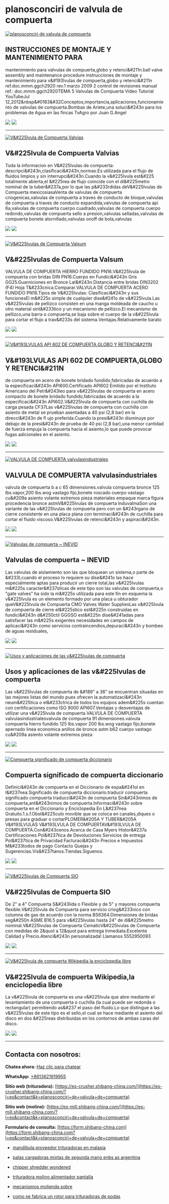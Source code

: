 # planosconciri de valvula de compuerta

<a href="https://swt.shibang-china.com/?l=es&img&k=planosconciri+de+valvula+de+compuerta" target="_blank">![planosconciri de valvula de compuerta](http://static.shibang-china.com/all-800x300/512.jpg)</a>

## INSTRUCCIONES DE MONTAJE Y MANTENIMIENTO PARA
mantenimiento para valvulas de compuerta,globo y retenci&#211n.ball valve assembly and maintenance procedure instrucciones de montaje y mantenimiento para v&#193lvulas de compuerta,globo y retenci&#211n ref.doc.mmm.ggch2920 rev.1 marzo 2009 2 control de revisiones manual ref.: doc.mmm.ggch2920TEMA 5 Valvulas de Compuerta Video Tutorial YouTubeJul 12,2012&nbsp&#0183&#32Conceptos,importancia,aplicaciones,funcionamiento de valvulas de compuerta.Bombas de Ariete,una soluci&#243n para los problemas de Agua en las fincas TvAgro por Juan G.Angel


<a href="https://whatsapp.shibangsoft.com/WhatsApp.php" target="_blank" title="WhatsApp">![](http://static.shibang-china.com/icon/whatsapp.png)</a> <a href="https://swt.shibang-china.com/?l=es&icon&k=planosconciri+de+valvula+de+compuerta" target="_blank">![](http://static.shibang-china.com/icon/chat-es.png)</a>

---

<a href="https://swt.shibang-china.com/?l=es&img&k=planosconciri+de+valvula+de+compuerta" target="_blank">![V&#225lvula de Compuerta Valvias](http://static.shibang-china.com/all-800x300/570.jpg)</a>

## V&#225lvula de Compuerta Valvias
Toda la informacion en V&#225lvulas de compuerta: descripci&#243n,clasificaci&#243n,normas.Es utilizada para el flujo de fluidos limpios y sin interrupci&#243n.Cuando la v&#225lvula est&#225 totalmente abierta,el &#225rea de flujo coincide con el di&#225metro nominal de la tuber&#237a,por lo que las p&#233rdidas deV&#225lvulas de Compuerta mexicosiasaVenta de valvulas de compuerta criogenicas,valvulas de compuerta a traves de conducto de bloque,valvulas de compuerta a traves de conducto expandida,valvulas de compuerta api 6a,valvulas de compuerta cuerpo cuadrado,valvulas de compuerta cuerpo redondo,valvulas de compuerta sello a presion,valvulas selladas,valvulas de compuerta bonete atornillado,valvulas onoff de bola,valvulas


<a href="https://whatsapp.shibangsoft.com/WhatsApp.php" target="_blank" title="WhatsApp">![](http://static.shibang-china.com/icon/whatsapp.png)</a> <a href="https://swt.shibang-china.com/?l=es&icon&k=planosconciri+de+valvula+de+compuerta" target="_blank">![](http://static.shibang-china.com/icon/chat-es.png)</a>

---

<a href="https://swt.shibang-china.com/?l=es&img&k=planosconciri+de+valvula+de+compuerta" target="_blank">![V&#225lvulas de Compuerta Valsum](http://static.shibang-china.com/all-800x300/1519.jpg)</a>

## V&#225lvulas de Compuerta Valsum
VALVULA DE COMPUERTA HIERRO FUNDIDO PN16.V&#225lvula de compuerta con bridas DIN PN16.Cuerpo en Fundici&#243n Gris GG25.Guarniciones en Bronce Lat&#243n.Distancia entre bridas DIN3202 (F4) Hoja T&#233cnica.Comparar.VALVULA DE COMPUERTA ACERO FUNDIDO PN16.Tipos de V&#225lvulas: Clasificaci&#243n y sus funcionesEl m&#225s simple de cualquier dise&#241o de v&#225lvula.Las v&#225lvulas de pellizco consisten en una manga moldeada de caucho u otro material sint&#233tico y un mecanismo de pellizco.El mecanismo de pellizco,una barra o compuerta,se baja sobre el cuerpo de la v&#225lvula para cortar el flujo a trav&#233s del sistema.Ventajas.Relativamente barato


<a href="https://whatsapp.shibangsoft.com/WhatsApp.php" target="_blank" title="WhatsApp">![](http://static.shibang-china.com/icon/whatsapp.png)</a> <a href="https://swt.shibang-china.com/?l=es&icon&k=planosconciri+de+valvula+de+compuerta" target="_blank">![](http://static.shibang-china.com/icon/chat-es.png)</a>

---

<a href="https://swt.shibang-china.com/?l=es&img&k=planosconciri+de+valvula+de+compuerta" target="_blank">![V&#193LVULAS API 602 DE COMPUERTA,GLOBO Y RETENCI&#211N](http://static.shibang-china.com/all-800x300/62.jpg)</a>

## V&#193LVULAS API 602 DE COMPUERTA,GLOBO Y RETENCI&#211N
de compuerta en acero de bonete bridado fundido,fabricadas de acuerdo a la especificaci&#243n API600.Certificado API602 Emitido por el Instituto Americano del Petr&#243leo para v&#225lvulas de compuerta en acero compacto de bonete bridado fundido,fabricadas de acuerdo a la especificaci&#243n API602.V&#225lvula de compuerta con cuchilla de carga pesada CF37Las v&#225lvulas de compuerta con cuchilla con asiento de metal se prueban asentadas a 40 psi (2,8 bar) en la direcci&#243n de ﬂ ujo preferida.Cuando la presi&#243n disminuye por debajo de la presi&#243n de prueba de 40 psi (2,8 bar),una menor cantidad de fuerza empuja la compuerta hacia el asiento,lo que puede provocar fugas adicionales en el asiento.


<a href="https://whatsapp.shibangsoft.com/WhatsApp.php" target="_blank" title="WhatsApp">![](http://static.shibang-china.com/icon/whatsapp.png)</a> <a href="https://swt.shibang-china.com/?l=es&icon&k=planosconciri+de+valvula+de+compuerta" target="_blank">![](http://static.shibang-china.com/icon/chat-es.png)</a>

---

<a href="https://swt.shibang-china.com/?l=es&img&k=planosconciri+de+valvula+de+compuerta" target="_blank">![VALVULA DE COMPUERTA valvulasindustriales](http://static.shibang-china.com/all-800x300/408.jpg)</a>

## VALVULA DE COMPUERTA valvulasindustriales
valvula de compuerta b a c 65 dimensiones.valvula compuerta bronce 125 lbs.vapor,200 lbs.wog vastago fijo,bonete roscado cuerpo vastago cu&#209a asiento volante extremos pieza materiales empaque marca figura procedencia bronce astmV&#225lvulas de compuerta InduvalmaSon una variante de las v&#225lvulas de compuerta pero con un &#243rgano de cierre consistente en una placa plana con terminaci&#243n de cuchilla para cortar el fluido viscoso.V&#225lvulas de retenci&#243n y aspiraci&#243n.


<a href="https://whatsapp.shibangsoft.com/WhatsApp.php" target="_blank" title="WhatsApp">![](http://static.shibang-china.com/icon/whatsapp.png)</a> <a href="https://swt.shibang-china.com/?l=es&icon&k=planosconciri+de+valvula+de+compuerta" target="_blank">![](http://static.shibang-china.com/icon/chat-es.png)</a>

---

<a href="https://swt.shibang-china.com/?l=es&img&k=planosconciri+de+valvula+de+compuerta" target="_blank">![Valvulas de compuerta ~ INEVID](http://static.shibang-china.com/all-800x300/897.jpg)</a>

## Valvulas de compuerta ~ INEVID
Las valvulas de aislamiento son las que bloquean un sistema,o parte de &#233l,cuando el proceso lo requiere su dise&#241o las hace especialmente aptas para producir un cierre total,las v&#225lvulas m&#225s caracter&#237sticas de este tipo son las valvulas de compuerta,o "gate valves" ha sido la m&#225s utilizada para este fin en esquema la v&#225lvula es un elemento formado por una placa u obturador queV&#225lvula de Compuerta CMO Valves Water SuppliesLas v&#225lvula de compuerta de cierre el&#225stico est&#225n construidas en fundici&#243n d&#250ctil GGGSO est&#225n dise&#241adas para satisfacer las m&#225s exigentes necesidades en campos de aplicaci&#243n como servicios contraincendios,depuraci&#243n y bombeo de aguas residuales,


<a href="https://whatsapp.shibangsoft.com/WhatsApp.php" target="_blank" title="WhatsApp">![](http://static.shibang-china.com/icon/whatsapp.png)</a> <a href="https://swt.shibang-china.com/?l=es&icon&k=planosconciri+de+valvula+de+compuerta" target="_blank">![](http://static.shibang-china.com/icon/chat-es.png)</a>

---

<a href="https://swt.shibang-china.com/?l=es&img&k=planosconciri+de+valvula+de+compuerta" target="_blank">![Usos y aplicaciones de las v&#225lvulas de compuerta](http://static.shibang-china.com/all-800x300/327.jpg)</a>

## Usos y aplicaciones de las v&#225lvulas de compuerta
Las v&#225lvulas de compuerta de &#189" a 36" se encuentran situadas en las mejores listas del mundo pues ofrecen la automatizaci&#243n neum&#225tica o el&#233ctrica de todos los equipos adem&#225s cuentan con certificaciones como ISO 9000 API607.Ventajas y desventajas de utilizar una v&#225lvula de compuerta.VALVULA DE COMPUERTA valvulasindustrialesvalvula de compuerta 91 dimensiones.valvula compuerta hierro fundido 125 lbs.vapor 200 lbs.wog vastago fijo,bonete apernado linea economica anillos de bronce astm b62 cuerpo vastago cu&#209a asiento volante extremos pieza


<a href="https://whatsapp.shibangsoft.com/WhatsApp.php" target="_blank" title="WhatsApp">![](http://static.shibang-china.com/icon/whatsapp.png)</a> <a href="https://swt.shibang-china.com/?l=es&icon&k=planosconciri+de+valvula+de+compuerta" target="_blank">![](http://static.shibang-china.com/icon/chat-es.png)</a>

---

<a href="https://swt.shibang-china.com/?l=es&img&k=planosconciri+de+valvula+de+compuerta" target="_blank">![Compuerta significado de compuerta diccionario](http://static.shibang-china.com/all-800x300/622.jpg)</a>

## Compuerta significado de compuerta diccionario
Definici&#243n de compuerta en el Diccionario de espa&#241ol en l&#237nea.Significado de compuerta diccionario.traducir compuerta significado compuerta traducci&#243n de compuerta Sin&#243nimos de compuerta,ant&#243nimos de compuerta.Informaci&#243n sobre compuerta en el Diccionario y Enciclopedia En L&#237nea Gratuito.1.s.f.Obst&#225culo movible que se coloca en canales,diques o presas para graduar o cortarPLOMER&#205A Y TUBER&#205A V&#193LVULAS V&#193LVULA DE COMPUERTAV&#193LVULA DE COMPUERTA.Con&#243cenos.Acerca de Casa Myers Histor&#237a Certificaciones Pol&#237tica de Devoluciones Servicios de entrega Pol&#237tica de Privacidad Facturaci&#243n Precios e Impuestos M&#233todos de pago Contacto Quejas y Sugerencias.Vis&#237tanos.Tiendas.Siguenos.


<a href="https://whatsapp.shibangsoft.com/WhatsApp.php" target="_blank" title="WhatsApp">![](http://static.shibang-china.com/icon/whatsapp.png)</a> <a href="https://swt.shibang-china.com/?l=es&icon&k=planosconciri+de+valvula+de+compuerta" target="_blank">![](http://static.shibang-china.com/icon/chat-es.png)</a>

---

<a href="https://swt.shibang-china.com/?l=es&img&k=planosconciri+de+valvula+de+compuerta" target="_blank">![V&#225lvulas de Compuerta SIO](http://static.shibang-china.com/all-800x300/550.jpg)</a>

## V&#225lvulas de Compuerta SIO
De 2" a 4" Compuerta S&#243lida o Flexible y de 5" y mayores compuerta flexible.V&#225lvula de Compuerta para servicio criog&#233nico con columna de gas de acuerdo con la norma BS6364.Dimensiones de bridas seg&#250n ASME B16.5 para v&#225lvulas hasta 24" de di&#225metro nominal.V&#225lvulas de Compuerta CematicV&#225lvulas de Compuerta con medidas de 2&quot a 12&quot para entrega Inmediata.Excelente Calidad y Precio.Atenci&#243n personalizada! Llamanos 5552950093


<a href="https://whatsapp.shibangsoft.com/WhatsApp.php" target="_blank" title="WhatsApp">![](http://static.shibang-china.com/icon/whatsapp.png)</a> <a href="https://swt.shibang-china.com/?l=es&icon&k=planosconciri+de+valvula+de+compuerta" target="_blank">![](http://static.shibang-china.com/icon/chat-es.png)</a>

---

<a href="https://swt.shibang-china.com/?l=es&img&k=planosconciri+de+valvula+de+compuerta" target="_blank">![V&#225lvula de compuerta Wikipedia,la enciclopedia libre](http://static.shibang-china.com/all-800x300/1419.jpg)</a>

## V&#225lvula de compuerta Wikipedia,la enciclopedia libre
La v&#225lvula de compuerta es una v&#225lvula que abre mediante el levantamiento de una compuerta o cuchilla (la cual puede ser redonda o rectangular) permitiendo as&#237 el paso del fluido.Lo que distingue a las v&#225lvulas de este tipo es el sello,el cual se hace mediante el asiento del disco en dos &#225reas distribuidas en los contornos de ambas caras del disco.

<a href="https://whatsapp.shibangsoft.com/WhatsApp.php" target="_blank" title="WhatsApp">![](http://static.shibang-china.com/icon/whatsapp.png)</a> <a href="https://swt.shibang-china.com/?l=es&icon&k=planosconciri+de+valvula+de+compuerta" target="_blank">![](http://static.shibang-china.com/icon/chat-es.png)</a>

---
## Contacta con nosotros:

**Chatea ahora:** [Haz clic para chatear](https://swt.shibang-china.com?l=es&contact&k=planosconciri+de+valvula+de+compuerta)

**WhatsApp:**  [+8613621919955](https://whatsapp.shibangsoft.com/WhatsApp.php)

**Sitio web (trituradora):** [https://es-crusher.shibang-china.com/](https://es-crusher.shibang-china.com/?l=es&contact&k=planosconciri+de+valvula+de+compuerta)

**Sitio web (molino):** [https://es-mill.shibang-china.com/](https://es-mill.shibang-china.com/?l=es&contact&k=planosconciri+de+valvula+de+compuerta)

**Formulario de consulta:** [https://form.shibang-china.com](https://form.shibang-china.com?l=es&contact&k=planosconciri+de+valvula+de+compuerta)

* [mandibula proveedor trituradoras en malasia](../87/mandibula%20proveedor%20trituradoras%20en%20malasia.md)

* [palas cargadoras mixtas de segunda mano enbs as argentina](../89/palas%20cargadoras%20mixtas%20de%20segunda%20mano%20enbs%20as%20argentina.md)

* [chipper shredder wondered](../89/chipper%20shredder%20wondered.md)

* [trituradora molino alimentador pantalla](../95/trituradora%20molino%20alimentador%20pantalla.md)

* [mecanismos molienda sobre](../84/mecanismos%20molienda%20sobre.md)

* [como se fabrica un rotor para trituradoras de podas](../92/como%20se%20fabrica%20un%20rotor%20para%20trituradoras%20de%20podas.md)